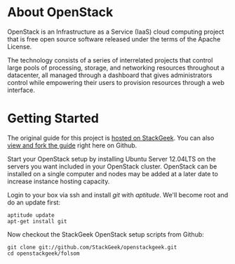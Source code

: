 # About OpenStack
OpenStack is an Infrastructure as a Service (IaaS) cloud computing project that is free open source software released under the terms of the Apache License.  

The technology consists of a series of interrelated projects that control large pools of processing, storage, and networking resources throughout a datacenter, all managed through a dashboard that gives administrators control while empowering their users to provision resources through a web interface.

# Getting Started
The original guide for this project is [hosted on StackGeek](http://www.stackgeek.com/guides/gettingstarted.html).  You can also [view and fork the guide](https://gist.github.com/4042624) right here on Github.

Start your OpenStack setup by installing Ubuntu Server 12.04LTS on the servers you want included in your OpenStack cluster.  OpenStack can be installed on a single computer and nodes may be added at a later date to increase instance hosting capacity.

Login to your box via ssh and install *git* with *aptitude*. We'll become root and do an update first:

    aptitude update
    apt-get install git

Now checkout the StackGeek OpenStack setup scripts from Github:

    git clone git://github.com/StackGeek/openstackgeek.git
    cd openstackgeek/folsom

